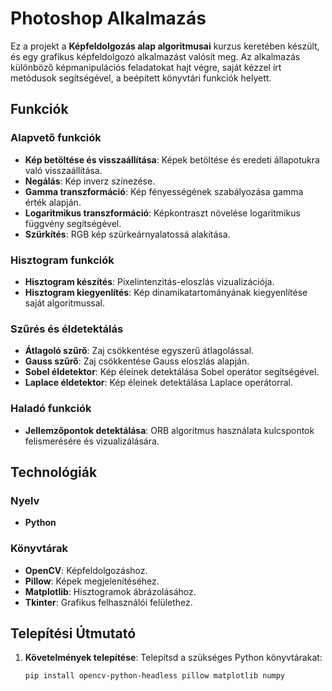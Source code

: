 # Photoshop Alkalmazás

Ez a projekt a **Képfeldolgozás alap algoritmusai** kurzus keretében készült, és egy grafikus képfeldolgozó alkalmazást valósít meg. Az alkalmazás különböző képmanipulációs feladatokat hajt végre, saját kézzel írt metódusok segítségével, a beépített könyvtári funkciók helyett.

## Funkciók

### Alapvető funkciók
- **Kép betöltése és visszaállítása**: Képek betöltése és eredeti állapotukra való visszaállítása.
- **Negálás**: Kép inverz színezése.
- **Gamma transzformáció**: Kép fényességének szabályozása gamma érték alapján.
- **Logaritmikus transzformáció**: Képkontraszt növelése logaritmikus függvény segítségével.
- **Szürkítés**: RGB kép szürkeárnyalatossá alakítása.

### Hisztogram funkciók
- **Hisztogram készítés**: Pixelintenzitás-eloszlás vizualizációja.
- **Hisztogram kiegyenlítés**: Kép dinamikatartományának kiegyenlítése saját algoritmussal.

### Szűrés és éldetektálás
- **Átlagoló szűrő**: Zaj csökkentése egyszerű átlagolással.
- **Gauss szűrő**: Zaj csökkentése Gauss eloszlás alapján.
- **Sobel éldetektor**: Kép éleinek detektálása Sobel operátor segítségével.
- **Laplace éldetektor**: Kép éleinek detektálása Laplace operátorral.

### Haladó funkciók
- **Jellemzőpontok detektálása**: ORB algoritmus használata kulcspontok felismerésére és vizualizálására.

## Technológiák

### Nyelv
- **Python**

### Könyvtárak
- **OpenCV**: Képfeldolgozáshoz.
- **Pillow**: Képek megjelenítéséhez.
- **Matplotlib**: Hisztogramok ábrázolásához.
- **Tkinter**: Grafikus felhasználói felülethez.



## Telepítési Útmutató

1. **Követelmények telepítése**:
   Telepítsd a szükséges Python könyvtárakat:
   ```bash
   pip install opencv-python-headless pillow matplotlib numpy
